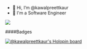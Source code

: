 - 👋 Hi, I’m @kawalpreettkaur
- 🌱 I'm a Software Engineer

<img src="https://github-readme-stats.vercel.app/api?username=kawalpreettkaur&show_icons=true&hide_border=true&theme=radical" />

####Badges

[![@kawalpreettkaur's Holopin board](https://holopin.me/kawalpreettkaur)](https://holopin.io/@kawalpreettkaur)
